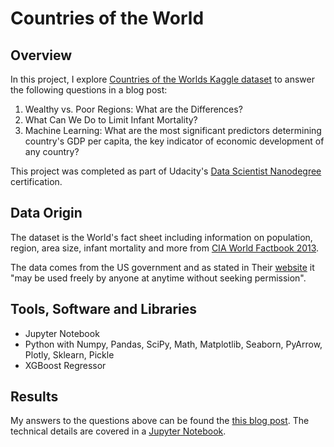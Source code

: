 # Countries of the World

## Overview

In this project, I explore [Countries of the Worlds Kaggle dataset](https://www.kaggle.com/fernandol/countries-of-the-world) to answer the following questions in a blog post:

1. Wealthy vs. Poor Regions: What are the Differences?
2. What Can We Do to Limit Infant Mortality?
3. Machine Learning: What are the most significant predictors determining country's GDP per capita, the key indicator of economic development of any country?

This project was completed as part of Udacity's [Data Scientist Nanodegree](https://eu.udacity.com/course/data-scientist-nanodegree--nd025) certification.

## Data Origin

The dataset is the World's fact sheet including information on population, region, area size, infant mortality and more from [CIA World Factbook 2013](http://gsociology.icaap.org/dataupload.html).

The data comes from the US government and as stated in Their [website](https://www.cia.gov/library/publications/the-world-factbook/docs/faqs.html) it "may be used freely by anyone at anytime without seeking permission".

## Tools, Software and Libraries

- Jupyter Notebook
- Python with Numpy, Pandas, SciPy, Math, Matplotlib, Seaborn, PyArrow, Plotly, Sklearn, Pickle
- XGBoost Regressor

## Results

My answers to the questions above can be found the [this blog post](https://github.com/ksatola/Countries-of-the-World/blob/master/BlogPost.md). The technical details are covered in a [Jupyter Notebook](https://github.com/ksatola/Countries-of-the-World/blob/master/workbook.ipynb).
